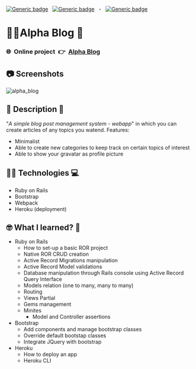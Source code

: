 [![Generic badge](https://img.shields.io/badge/Ruby-v3.0.2-blue.svg)](https://shields.io/)&nbsp;&nbsp;&nbsp;[![Generic badge](https://img.shields.io/badge/Rails-v6.1.4-blue.svg)](https://shields.io/)&nbsp;&nbsp; - &nbsp;&nbsp;[![Generic badge](https://img.shields.io/badge/Website-UP-green.svg)](https://shields.io/)

# 🦸🏻‍Alpha Blog 📔

### 🌐 &nbsp;Online project&nbsp; 👉️&nbsp;&nbsp;[Alpha Blog](http://jarf-alpha-blog-rails-6.herokuapp.com/)

## 📷 Screenshots
![alpha_blog](https://user-images.githubusercontent.com/13999498/197322096-bbda2812-ee13-4cff-8de3-a9c18f9a5084.gif)


## 📝 Description 📖
"_A simple blog post management system - webapp_" in which you can create articles of any topics you watend.
Features:
- Minimalist
- Able to create new categories to keep track on certain topics of interest
- Able to show your gravatar as profile picture

## 👨‍💻 Technologies 💻️
- Ruby on Rails 
- Bootstrap
- Webpack
- Heroku (deployment)

## 🤓 What I learned? 🧠
- Ruby on Rails
  - How to set-up a basic ROR project
  - Native ROR CRUD creation
  - Active Record Migrations manipulation
  - Active Record Model validations
  - Database manipulation through Rails console using Active Record Query Interface
  - Models relation (one to many, many to many)
  - Routing
  - Views Partial
  - Gems management
  - Minites
    - Model and Controller assertions
- Bootstrap
  - Add components and manage bootstrap classes
  - Override default bootstap classes
  - Integrate JQuery with bootstrap
- Heroku
  - How to deploy an app
  - Heroku CLI

